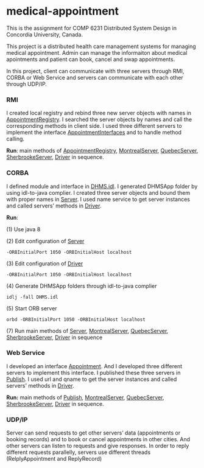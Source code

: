 # medical-appointment
This is the assignment for COMP 6231 Distributed System Design in Concordia University, Canada.

This project is a distributed health care management systems for managing medical appointment. Admin can manage the informaiton about medical apointments and patient can book, cancel and swap appointments. 

In this project, client can communicate with three servers through RMI, CORBA or Web Service and servers can communicate with each other through UDP/IP.

### RMI

I created local registry and rebind three new server objects with names in [AppointmentRegistry](./rmi/AppointmentRegistry.java). I searched the server objects by names and call the corresponding methods in client side. I used three different servers to implement the interface [AppointmentInterfaces](./rmi/AppointmentInterface.java) and to handle method calling. 

**Run**: main methods of [AppointmentRegistry](./rmi/AppointmentRegistry.java), [MontrealServer](./rmi/MontrealServer.java), [QuebecServer](./rmi/QuebecServer.java), [SherbrookeServer](./rmi/SherbrookeServer.java), [Driver](./rmi/Driver.java) in sequence.

### CORBA

I defined module and interface in [DHMS.idl](./DHMS.idl). I generated DHMSApp folder by using idl-to-java complier. I created three server objects and bound them with proper names in [Server](./Server.java). I used name service to get server instances and called servers’ methods in [Driver](./Driver.java). 

**Run**: 

(1) Use java 8

(2) Edit configuration of [Server](./Server.java)

```
-ORBInitialPort 1050 -ORBInitialHost localhost
```

(3) Edit configuration of [Driver](./Driver.java)

```
-ORBInitialPort 1050 -ORBInitialHost localhost
```

(4) Generate DHMSApp folders through idl-to-java complier

```
idlj -fall DHMS.idl 
```

(5) Start ORB server

```
orbd -ORBInitialPort 1050 -ORBInitialHost localhost 
```

(7) Run main methods of [Server](./Server.java),  [MontrealServer](./MontrealServer.java), [QuebecServer](./QuebecServer.java), [SherbrookeServer](./SherbrookeServer.java), [Driver](./Driver.java) in sequence

### Web Service

I developed an interface [Appointment](./com/service/dhms/Appointment.java).  And I developed three different servers to implement this interface. I published these three servers in [Publish](./com/service/dhms/Publish.java).  I used url and qname to get the server instances and called servers' methods in [Driver](./com/service/dhms/Driver.java).

**Run:** main methods of [Publish](./com/service/dhms/Publish.java), [MontrealServer](./com/service/dhms/MontrealServer.java), [QuebecServer](./com/service/dhms/QuebecServer.java), [SherbrookeServer](./com/service/dhms/SherbrookeServer.java), [Driver](./com/service/dhms/Driver.java) in sequence.

### UDP/IP

Server can send requests to get other servers’ data (appointments or booking records) and to book or cancel appointments in other cities. And other servers can listen to requests and give responses. In order to reply different requests parallelly, servers use different threads (RelplyAppointment and ReplyRecord)

